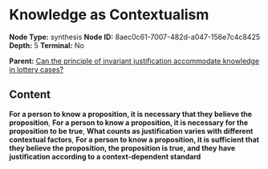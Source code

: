 # Knowledge as Contextualism

**Node Type:** synthesis
**Node ID:** 8aec0c61-7007-482d-a047-156e7c4c8425
**Depth:** 5
**Terminal:** No

**Parent:** [Can the principle of invariant justification accommodate knowledge in lottery cases?](can-the-principle-of-invariant-justification-accommodate-knowledge-in-lottery-cases-antithesis-78dd37fb-a73a-4f8a-9191-a84826dd9044.md)

## Content

**For a person to know a proposition, it is necessary that they believe the proposition**, **For a person to know a proposition, it is necessary for the proposition to be true**, **What counts as justification varies with different contextual factors**, **For a person to know a proposition, it is sufficient that they believe the proposition, the proposition is true, and they have justification according to a context-dependent standard**
